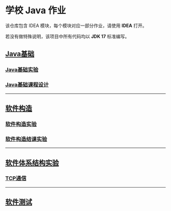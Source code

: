 # 学校 Java 作业

该仓库包含 IDEA 模块，每个模块对应一部分作业，请使用 **IDEA** 打开。

若没有做特殊说明，该项目中所有代码均以 **JDK 17** 标准编写。

## [Java基础](Foundation)

### [Java基础实验](Foundation/FoundationExperiment)

### [Java基础课程设计](Foundation/Snake)

---

## [软件构造](SoftwareArchitecture)

### [软件构造实验](SoftwareArchitecture/Experiment)

### [软件构造结课实验](SoftwareArchitecture/TestYourCalculation)

---

## [软件体系结构实验](SoftwareStructure)

### [TCP通信](TCPTalker)

---

## [软件测试](SoftwareTest)

